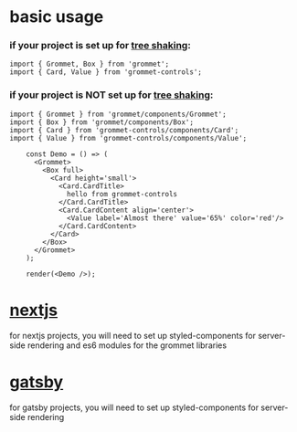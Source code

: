 # basic usage

### if your project is set up for [tree shaking](/tree-shaking):
```
import { Grommet, Box } from 'grommet';
import { Card, Value } from 'grommet-controls';
```

### if your project is NOT set up for [tree shaking](/tree-shaking):
```
import { Grommet } from 'grommet/components/Grommet';
import { Box } from 'grommet/components/Box';
import { Card } from 'grommet-controls/components/Card';
import { Value } from 'grommet-controls/components/Value';
```

<example editorPosition='left'>

```
    const Demo = () => (
      <Grommet>
        <Box full>
          <Card height='small'>
            <Card.CardTitle>
              hello from grommet-controls
            </Card.CardTitle>
            <Card.CardContent align='center'>
              <Value label='Almost there' value='65%' color='red'/>
            </Card.CardContent>
          </Card>
        </Box>
      </Grommet>
    );

    render(<Demo />);
```
</example>

# [nextjs](/nextjs)

for nextjs projects, you will need to set up styled-components for server-side rendering and es6 modules for the grommet libraries

# [gatsby](/gatsby)
for gatsby projects, you will need to set up styled-components for server-side rendering
